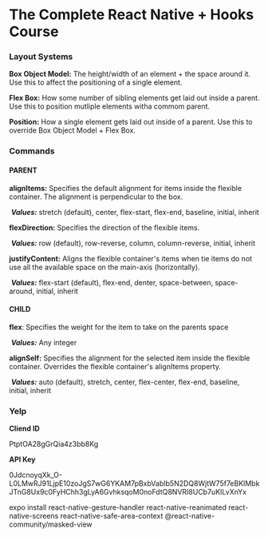 # The Complete React Native + Hooks Course



### Layout Systems

**Box Object Model:** The height/width of an element + the space around it. Use this to affect the positioning of a single element.

**Flex Box:** How some number of sibling elements get laid out inside a parent. Use this to position mutliple elements witha commom parent.

**Position:** How a single element gets laid out inside of a parent. Use this to override Box Object Model + Flex Box.



### Commands

#### PARENT

**alignItems:** Specifies the default alignment for items inside the flexible container. The alignment is perpendicular to the box.

​	***Values:*** stretch (default), center, flex-start, flex-end, baseline, initial, inherit

**flexDirection:** Specifies the direction of the flexible items.

​	***Values:*** row (default), row-reverse, column, column-reverse, initial, inherit

**justifyContent:** Aligns the flexible container's items when tie items do not use all the available space on the main-axis (horizontally).

​	***Values:*** flex-start (default), flex-end, denter, space-between, space-around, initial, inherit



#### CHILD

**flex**: Specifies the weight for the item to take on the parents space

​	***Values:*** Any integer 

**alignSelf:** Specifies the alignment for the selected item inside the flexible container. Overrides the flexible container's alignItems property.

​	***Values:*** auto (default), stretch, center, flex-center, flex-end, baseline, initial, inherit





### Yelp

**Cliend ID**

PtptOA28gGrQia4z3bb8Kg



**API Key**

0JdcnoyqXk_O-L0LMwRJ91LjpE10zoJgS7wG6YKAM7pBxbVabIb5N2DQ8WjtW75f7eBKlMbkJTnG8Ux9c0FyHChh3gLyA6GvhksqoM0noFdtQ8NVRI8UCb7uKILvXnYx



expo install react-native-gesture-handler react-native-reanimated react-native-screens react-native-safe-area-context @react-native-community/masked-view
